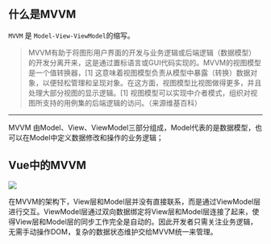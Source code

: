 ## 什么是MVVM

`MVVM` 是 `Model-View-ViewModel`的缩写。
> MVVM有助于将图形用户界面的开发与业务逻辑或后端逻辑（数据模型）的开发分离开来，这是通过置标语言或GUI代码实现的。MVVM的视图模型是一个值转换器，[1] 这意味着视图模型负责从模型中暴露（转换）数据对象，以便轻松管理和呈现对象。在这方面，视图模型比视图做得更多，并且处理大部分视图的显示逻辑。[1] 视图模型可以实现中介者模式，组织对视图所支持的用例集的后端逻辑的访问。（来源维基百科）

****

MVVM 由Model、View、ViewModel三部分组成，Model代表的是数据模型，也可以在Model中定义数据修改和操作的业务逻辑；

## Vue中的MVVM

![](https://user-gold-cdn.xitu.io/2018/6/24/1643060c121f7361?imageView2/0/w/1280/h/960/format/webp/ignore-error/1)

在MVVM的架构下，View层和Model层并没有直接联系，而是通过ViewModel层进行交互。ViewModel层通过双向数据绑定将View层和Model层连接了起来，使得View层和Model层的同步工作完全是自动的。因此开发者只需关注业务逻辑，无需手动操作DOM，复杂的数据状态维护交给MVVM统一来管理。











